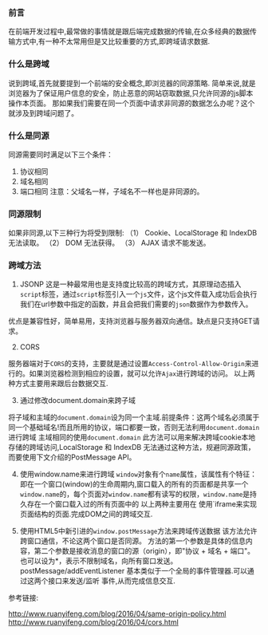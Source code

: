 ### 前言
在前端开发过程中,最常做的事情就是跟后端完成数据的传输,在众多经典的数据传输方式中,有一种不太常用但是又比较重要的方式,即跨域请求数据.
### 什么是跨域
说到跨域,首先就要提到一个前端的安全概念,即浏览器的同源策略.
简单来说,就是浏览器为了保证用户信息的安全，防止恶意的网站窃取数据,只允许同源的js脚本操作本页面。
那如果我们需要在同一个页面中请求非同源的数据怎么办呢？这个就涉及到跨域问题了。
### 什么是同源
同源需要同时满足以下三个条件：

1. 协议相同
2. 域名相同
3. 端口相同
注意：父域名一样，子域名不一样也是非同源的。

### 同源限制
如果非同源,以下三种行为将受到限制:
（1） Cookie、LocalStorage 和 IndexDB 无法读取。
（2） DOM 无法获得。
（3） AJAX 请求不能发送。

### 跨域方法

1. JSONP
这是一种最常用也是支持度比较高的跨域方式，其原理动态插入`script`标签，通过`script`标签引入一个`js`文件，这个js文件载入成功后会执行我们在url参数中指定的函数，并且会把我们需要的`json`数据作为参数传入。

优点是兼容性好，简单易用，支持浏览器与服务器双向通信。缺点是只支持GET请求。

2. CORS

服务器端对于`CORS`的支持，主要就是通过设置`Access-Control-Allow-Origin`来进行的。如果浏览器检测到相应的设置，就可以允许`Ajax`进行跨域的访问。
以上两种方式主要用来跟后台数据交互.

3. 通过修改document.domain来跨子域

将子域和主域的`document.domain`设为同一个主域.前提条件：这两个域名必须属于同一个基础域名!而且所用的协议，端口都要一致，否则无法利用`document.domain`进行跨域
主域相同的使用`document.domain`
此方法可以用来解决跨域cookie本地存储的跨域访问,LocalStorage 和 IndexDB 无法通过这种方法，规避同源政策，而要使用下文介绍的PostMessage API。

4. 使用window.name来进行跨域
`window`对象有个`name`属性，该属性有个特征：即在一个窗口(window)的生命周期内,窗口载入的所有的页面都是共享一个`window.name`的，每个页面对`window.name`都有读写的权限，`window.name`是持久存在一个窗口载入过的所有页面中的
 以上两种主要用在 使用`iframe来实现页面结构的页面.完成DOM之间的跨域交互.

5. 使用HTML5中新引进的`window.postMessage`方法来跨域传送数据
该方法允许跨窗口通信，不论这两个窗口是否同源。
方法的第一个参数是具体的信息内容，第二个参数是接收消息的窗口的源（origin），即"协议 + 域名 + 端口"。也可以设为*，表示不限制域名，向所有窗口发送。
postMessage/addEventListener 基本类似于一个全局的事件管理器.可以通过这两个接口来发送/监听 事件,从而完成信息交互.


参考链接:

http://www.ruanyifeng.com/blog/2016/04/same-origin-policy.html
http://www.ruanyifeng.com/blog/2016/04/cors.html